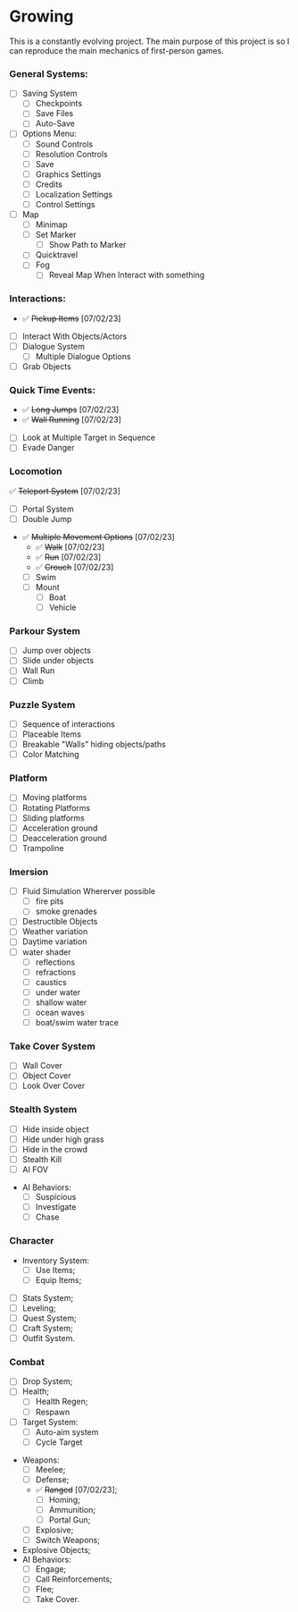 # Growing
This is a constantly evolving project. The main purpose of this project is so I can reproduce the main mechanics of first-person games.

### General Systems:
- [ ] Saving System
    - [ ] Checkpoints
    - [ ] Save Files
    - [ ] Auto-Save
- [ ] Options Menu:
    - [ ] Sound Controls
    - [ ] Resolution Controls
    - [ ] Save
    - [ ] Graphics Settings
    - [ ] Credits
    - [ ] Localization Settings
    - [ ] Control Settings
- [ ] Map
    - [ ] Minimap
    - [ ] Set Marker
        - [ ] Show Path to Marker
    - [ ] Quicktravel
    - [ ] Fog
        - [ ] Reveal Map When Interact with something
        
### Interactions:
- :white_check_mark: ~~Pickup Items~~ [07/02/23]
- [ ] Interact With Objects/Actors
- [ ] Dialogue System
    - [ ] Multiple Dialogue Options 
- [ ] Grab Objects

### Quick Time Events:
- :white_check_mark: ~~Long Jumps~~ [07/02/23]
- :white_check_mark: ~~Wall Running~~ [07/02/23]
- [ ] Look at Multiple Target in Sequence
- [ ] Evade Danger
    
### Locomotion
:white_check_mark: ~~Teleport System~~ [07/02/23]
- [ ] Portal System 
- [ ] Double Jump
- :white_check_mark: ~~Multiple Movement Options~~ [07/02/23]
    - :white_check_mark: ~~Walk~~ [07/02/23]
    - :white_check_mark: ~~Run~~ [07/02/23]
    - :white_check_mark: ~~Crouch~~ [07/02/23]
    - [ ] Swim
    - [ ] Mount
        - [ ] Boat
        - [ ] Vehicle

### Parkour System
- [ ] Jump over objects
- [ ] Slide under objects
- [ ] Wall Run
- [ ] Climb 

### Puzzle System
- [ ] Sequence of interactions
- [ ] Placeable Items
- [ ] Breakable "Walls" hiding objects/paths
- [ ] Color Matching

### Platform
- [ ] Moving platforms
- [ ] Rotating Platforms
- [ ] Sliding platforms
- [ ] Acceleration ground
- [ ] Deacceleration ground
- [ ] Trampoline

### Imersion
- [ ] Fluid Simulation Whererver possible
    - [ ] fire pits
    - [ ] smoke grenades
- [ ] Destructible Objects
- [ ] Weather variation
- [ ] Daytime variation
- [ ] water shader
    - [ ] reflections
    - [ ] refractions
    - [ ] caustics
    - [ ] under water
    - [ ] shallow water
    - [ ] ocean waves
    - [ ] boat/swim water trace

### Take Cover System
- [ ] Wall Cover
- [ ] Object Cover
- [ ] Look Over Cover

### Stealth System
- [ ] Hide inside object
- [ ] Hide under high grass
- [ ] Hide in the crowd
- [ ] Stealth Kill
- [ ] AI FOV
- AI Behaviors:
    - [ ] Suspicious
    - [ ] Investigate
    - [ ] Chase

### Character
- Inventory System:
    - [ ] Use Items;
    - [ ] Equip Items;
- [ ] Stats System;
- [ ] Leveling;
- [ ] Quest System;
- [ ] Craft System;
- [ ] Outfit System.

### Combat
- [ ] Drop System;
- [ ] Health;
    - [ ] Health Regen;
    - [ ] Respawn
- [ ] Target System:
    - [ ] Auto-aim system
    - [ ] Cycle Target
- Weapons:
    - [ ] Meelee;
    - [ ] Defense;
    - :white_check_mark: ~~Ranged~~ [07/02/23];
        - [ ] Homing;
        - [ ] Ammunition;
        - [ ] Portal Gun;
    - [ ] Explosive;
    - [ ] Switch Weapons;
- Explosive Objects;
- AI Behaviors:
    - [ ] Engage;
    - [ ] Call Reinforcements;
    - [ ] Flee;
    - [ ] Take Cover.
